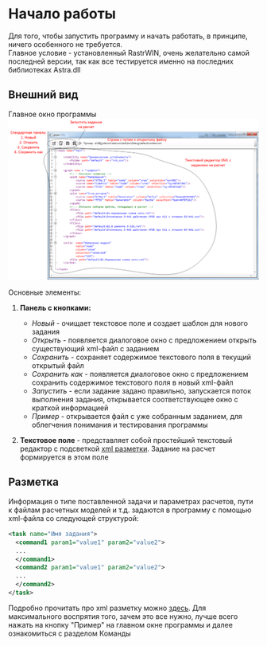 # Начало работы

Для того, чтобы запустить программу и начать работать, в принципе, ничего особенного не требуется.
<br>Главное условие - установленный RastrWIN, очень желательно самой последней версии, так как все тестируется именно на последних библиотеках Astra.dll

## <a name="interface">Внешний вид</a>
Главное окно программы
![](img/interface.png)

Основные элементы:

1. **Панель с кнопками:**
   + *Новый* - очищает текстовое поле и создает шаблон для нового задания
   + *Открыть* - появляется диалоговое окно с предложением открыть существующий xml-файл с заданием
   + *Сохранить* - сохраняет содержимое текстового поля в текущий открытый файл
   + *Сохранить как* - появляется диалоговое окно с предложением сохранить содержимое текстового поля в новый xml-файл
   + *Запустить* - если задание задано правильно, запускается поток выполнения задания, открывается соответствующее окно с краткой информацией
   + *Пример* - открывается файл с уже собранным заданием, для облегчения понимания и тестирования программы
   
1. **Текстовое поле** - представляет собой простейший текстовый редактор с подсветкой [xml разметки](https://ru.wikipedia.org/wiki/XML). Задание на расчет формируется в этом поле

## <a name="markdown">Разметка</a>
Информация о типе поставленной задачи и параметрах расчетов, пути к файлам расчетных моделей и т.д. задаются в программу с помощью xml-файла со следующей структурой:
```xml
<task name="Имя задания">
  <command1 param1="value1" param2="value2">
  ...
  </command1>
  <command2 param1="value1" param2="value2">
  ...
  </command2>
</task>
```

Подробно прочитать про xml разметку можно [здесь](https://ru.wikipedia.org/wiki/XML). Для максимального воспрятия того, зачем это все нужно, лучше всего нажать на кнопку "Пример" на главном окне программы и далее ознакомиться с разделом Команды
